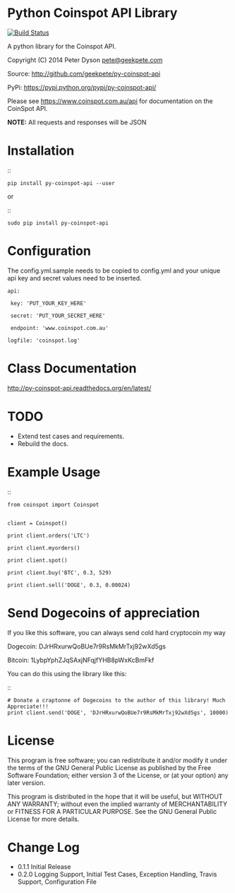 Python Coinspot API Library
===========================

[![Build Status](https://travis-ci.org/monk-ee/py-coinspot-api.png?branch=master)](https://travis-ci.org/monk-ee/py-coinspot-api)


A python library for the Coinspot API.


Copyright (C) 2014 Peter Dyson pete@geekpete.com

Source: http://github.com/geekpete/py-coinspot-api

PyPi: https://pypi.python.org/pypi/py-coinspot-api/

Please see https://www.coinspot.com.au/api for documentation on the
CoinSpot API.

**NOTE:** All requests and responses will be JSON

Installation
============

::

    pip install py-coinspot-api --user


or

::

    sudo pip install py-coinspot-api


Configuration
=============

The config.yml.sample needs to be copied to config.yml and your unique api key and secret values need to be inserted.

    api:

     key: 'PUT_YOUR_KEY_HERE'

     secret: 'PUT_YOUR_SECRET_HERE'

     endpoint: 'www.coinspot.com.au'

    logfile: 'coinspot.log'


Class Documentation
===================

http://py-coinspot-api.readthedocs.org/en/latest/

TODO
====

-  Extend test cases and requirements.
-  Rebuild the docs.


Example Usage
=============

::

    from coinspot import Coinspot


    client = Coinspot()

    print client.orders('LTC')

    print client.myorders()

    print client.spot()

    print client.buy('BTC', 0.3, 529)

    print client.sell('DOGE', 0.3, 0.00024)


Send Dogecoins of appreciation
==============================

If you like this software, you can always send cold hard cryptocoin my way

Dogecoin: DJrHRxurwQoBUe7r9RsMkMrTxj92wXd5gs

Bitcoin: 1LybpYphZJqSAxjNFqjfYHB8pWxKcBmFkf

You can do this using the library like this:

::

    # Donate a craptonne of Dogecoins to the author of this library! Much Appreciate!!!
    print client.send('DOGE', 'DJrHRxurwQoBUe7r9RsMkMrTxj92wXd5gs', 10000)


License
=======

This program is free software; you can redistribute it and/or modify it
under the terms of the GNU General Public License as published by the
Free Software Foundation; either version 3 of the License, or (at your
option) any later version.

This program is distributed in the hope that it will be useful, but
WITHOUT ANY WARRANTY; without even the implied warranty of
MERCHANTABILITY or FITNESS FOR A PARTICULAR PURPOSE. See the GNU General
Public License for more details.


Change Log
==========

-    0.1.1 Initial Release
-    0.2.0 Logging Support, Initial Test Cases, Exception Handling, Travis Support, Configuration File